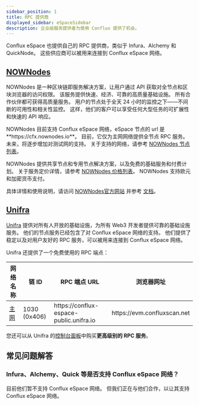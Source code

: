 ```yaml
---
sidebar_position: 1
title: RPC 提供商
displayed_sidebar: eSpaceSidebar
description: 企业级服务提供者为使用 Conflux 提供了机会。
---
```


Conflux eSpace 也提供自己的 RPC 提供商，类似于 Infura、Alchemy 和 QuickNode。 这些供应商可以被用来连接到 Conflux eSpace 网络。

## [NOWNodes](https://nownodes.io/conflux)

NOWNodes 是一种区块链即服务解决方案，让用户通过 API 获取对全节点和区块浏览器的访问权限。 该服务提供快速、经济、可靠的高质量基础设施。 所有合作伙伴都可获得高质量服务。
用户的节点处于全天 24 小时的监控之下——不间断的可用性和相关性监控。 这样，他们的客户可以享受任何大型任务的可扩展性和快速的 API 响应。

NOWNodes 目前支持 Conflux eSpace 网络，eSpace 节点的 url 是 \*\*https\://cfx.nownodes.io\*\*。 目前，它仅为主网网络提供全节点 RPC 服务。 未来，将逐步增加对测试网的支持。 关于支持的网络，请参考 [NOWNodes 节点列表](https://nownodes.io/nodes)。

NOWNodes 提供共享节点和专用节点解决方案，以及免费的基础服务和付费计划。 关于服务定价详情，请参考 [NOWNodes 价格列表](https://nownodes.io/pricing)。 NOWNodes 支持欧元和加密货币支付。

具体详情和使用说明，请访问 [NOWNodes官方网站](https://nownodes.io) 并参考 [文档](https://documenter.getpostman.com/view/13630829/TVmFkLwy)。

## [Unifra](https://unifra.io/)

[Unifra](https://unifra.io/) 提供对所有人开放的基础设施，为所有 Web3 开发者提供可靠的基础设施服务。 他们的节点服务已经包含了对 Conflux eSpace 网络的支持。
他们提供了稳定以及对用户友好的 RPC 服务，可以被用来连接到 Conflux eSpace 网络。

Unifra 还提供了一个免费使用的 RPC 端点：

| 网络名称           | 链 ID                            | RPC 端点 URL                               | 浏览器网址                        |
| -------------- | ------------------------------- | ---------------------------------------- | ---------------------------- |
| [主网](#mainnet) | 1030 (0x406) | https\://conflux-espace-public.unifra.io | https\://evm.confluxscan.net |

您还可以从 Unifra 的[控制台面板](https://console.unifra.io/)中购买**更高级别的 RPC 服务**。

## 常见问题解答

### Infura、Alchemy、Quick 等是否支持 Conflux eSpace 网络？

目前他们暂不支持 Conflux eSpace 网络。 但我们正在与他们合作，以让其支持 Conflux eSpace 网络。
